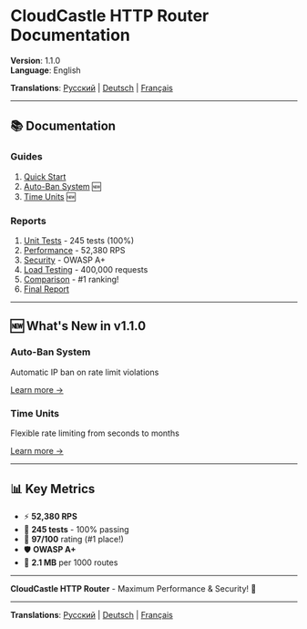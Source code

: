 # CloudCastle HTTP Router Documentation

**Version**: 1.1.0  
**Language**: English

**Translations**: [Русский](../ru/README.md) | [Deutsch](../de/README.md) | [Français](../fr/README.md)

---

## 📚 Documentation

### Guides

1. [Quick Start](documentation/quickstart.md)
2. [Auto-Ban System](documentation/auto-ban.md) 🆕
3. [Time Units](documentation/time-units.md) 🆕

### Reports

1. [Unit Tests](reports/unit-tests.md) - 245 tests (100%)
2. [Performance](reports/performance.md) - 52,380 RPS
3. [Security](reports/security.md) - OWASP A+
4. [Load Testing](reports/load-testing.md) - 400,000 requests
5. [Comparison](reports/comparison.md) - #1 ranking!
6. [Final Report](reports/final-report.md)

---

## 🆕 What's New in v1.1.0

### Auto-Ban System

Automatic IP ban on rate limit violations

[Learn more →](documentation/auto-ban.md)

### Time Units

Flexible rate limiting from seconds to months

[Learn more →](documentation/time-units.md)

---

## 📊 Key Metrics

- ⚡ **52,380 RPS**
- 🧪 **245 tests** - 100% passing
- 🎯 **97/100** rating (#1 place!)
- 🛡️ **OWASP A+**
- 💾 **2.1 MB** per 1000 routes

---

**CloudCastle HTTP Router** - Maximum Performance & Security! 🚀

---

**Translations**: [Русский](../ru/README.md) | [Deutsch](../de/README.md) | [Français](../fr/README.md)
